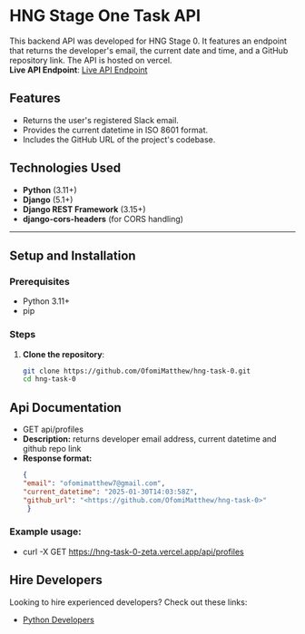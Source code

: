 # HNG Stage One Task API

This backend API was developed for HNG Stage 0. It features an endpoint that returns the developer's email, the current date and time, and a GitHub repository link. The API is hosted on vercel.  
**Live API Endpoint**: [Live API Endpoint](https://hng-task-0-zeta.vercel.app/api/profiles)

## Features
- Returns the user's registered Slack email.
- Provides the current datetime in ISO 8601 format.
- Includes the GitHub URL of the project's codebase.

## Technologies Used
- **Python** (3.11+)
- **Django** (5.1+)
- **Django REST Framework** (3.15+)
- **django-cors-headers** (for CORS handling)

---

## Setup and Installation

### Prerequisites
- Python 3.11+
- pip

### Steps
1. **Clone the repository**:
   ```bash
   git clone https://github.com/OfomiMatthew/hng-task-0.git
   cd hng-task-0

## Api Documentation
- GET api/profiles
- **Description:** returns developer email address, current datetime and github repo link
- **Response format:**
     ```json
     {
    "email": "ofomimatthew7@gmail.com",
    "current_datetime": "2025-01-30T14:03:58Z",
    "github_url": "<https://github.com/OfomiMatthew/hng-task-0>"
      }

### Example usage:
   - curl -X GET https://hng-task-0-zeta.vercel.app/api/profiles

## Hire Developers
Looking to hire experienced developers? Check out these links:
- [Python Developers](https://hng.tech/hire/python-developers)
  


